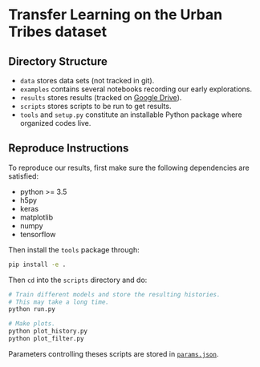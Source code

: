 # Transfer Learning on the Urban Tribes dataset

## Directory Structure

- `data` stores data sets (not tracked in git).
- `examples` contains several notebooks recording our early explorations.
- `results` stores results (tracked on [Google Drive](https://drive.google.com/open?id=0B1b89t9Bpw8TWXlod0VMNnlocGs)).
- `scripts` stores scripts to be run to get results.
- `tools` and `setup.py` constitute an installable Python package where organized codes live.

## Reproduce Instructions

To reproduce our results, first make sure the following dependencies are satisfied:

- python >= 3.5
- h5py
- keras
- matplotlib
- numpy
- tensorflow

Then install the `tools` package through:

```bash
pip install -e .
```

Then `cd` into the `scripts` directory and do:

```bash
# Train different models and store the resulting histories.
# This may take a long time.
python run.py

# Make plots.
python plot_history.py
python plot_filter.py
```

Parameters controlling theses scripts are stored in [`params.json`](scripts/params.json).
